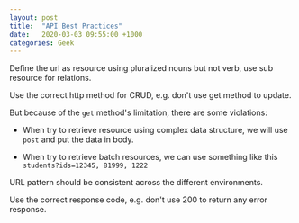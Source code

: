 ```yaml
---
layout: post
title:  "API Best Practices"
date:   2020-03-03 09:55:00 +1000
categories: Geek
---
```


Define the url as resource using pluralized nouns but not verb, use sub resource for relations.

Use the correct http method for CRUD, e.g. don't use get method to update. 

But because of the `get` method's limitation, there are some violations:

- When try to retrieve resource using complex data structure, we will use `post` and put the data in body.

- When try to retrieve batch resources, we can use something like this `students?ids=12345, 81999, 1222`

URL pattern should be consistent across the different environments.

Use the correct response code, e.g. don't use 200 to return any error response.










